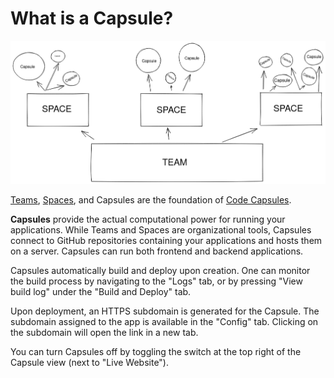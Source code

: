 # What is a Capsule?

![Teams contain Spaces and Spaces contain Capsules](../.gitbook/assets/platform/shared/teamspacecapsule.png)

[Teams](../teams/what-is-a-team.md), [Spaces](../spaces/what-is-a-space.md), and Capsules are the foundation of [Code Capsules](https://codecapsules.io).

**Capsules** provide the actual computational power for running your applications. While Teams and Spaces are organizational tools, Capsules connect to GitHub repositories containing your applications and hosts them on a server. Capsules can run both frontend and backend applications.

Capsules automatically build and deploy upon creation. One can monitor the build process by navigating to the "Logs" tab, or by pressing "View build log" under the "Build and Deploy" tab.

Upon deployment, an HTTPS subdomain is generated for the Capsule. The subdomain assigned to the app is available in the "Config" tab. Clicking on the subdomain will open the link in a new tab.

You can turn Capsules off by toggling the switch at the top right of the Capsule view (next to "Live Website").
